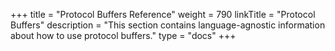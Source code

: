 +++
title = "Protocol Buffers Reference"
weight = 790
linkTitle = "Protocol Buffers"
description = "This section contains language-agnostic information about how to use protocol buffers."
type = "docs"
+++
